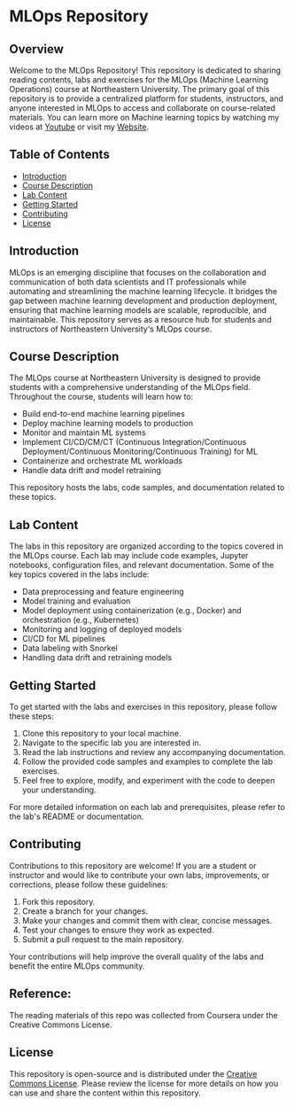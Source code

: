 # MLOps Repository

## Overview

Welcome to the MLOps Repository! This repository is dedicated to sharing reading contents, labs and exercises for the MLOps (Machine Learning Operations) course at Northeastern University. The primary goal of this repository is to provide a centralized platform for students, instructors, and anyone interested in MLOps to access and collaborate on course-related materials. You can learn more on Machine learning topics by watching my videos at [Youtube](https://www.youtube.com/channel/UCCGbsdfmgmhMLs-tjOtOp0Q) or visit my [Website](https://www.mlwithramin.com/).

## Table of Contents

- [Introduction](#introduction)
- [Course Description](#course-description)
- [Lab Content](#lab-content)
- [Getting Started](#getting-started)
- [Contributing](#contributing)
- [License](#license)

## Introduction

MLOps is an emerging discipline that focuses on the collaboration and communication of both data scientists and IT professionals while automating and streamlining the machine learning lifecycle. It bridges the gap between machine learning development and production deployment, ensuring that machine learning models are scalable, reproducible, and maintainable. This repository serves as a resource hub for students and instructors of Northeastern University's MLOps course.

## Course Description

The MLOps course at Northeastern University is designed to provide students with a comprehensive understanding of the MLOps field. Throughout the course, students will learn how to:

- Build end-to-end machine learning pipelines
- Deploy machine learning models to production
- Monitor and maintain ML systems
- Implement CI/CD/CM/CT (Continuous Integration/Continuous Deployment/Continuous Monitoring/Continuous Training) for ML
- Containerize and orchestrate ML workloads
- Handle data drift and model retraining

This repository hosts the labs, code samples, and documentation related to these topics.

## Lab Content

The labs in this repository are organized according to the topics covered in the MLOps course. Each lab may include code examples, Jupyter notebooks, configuration files, and relevant documentation. Some of the key topics covered in the labs include:

- Data preprocessing and feature engineering
- Model training and evaluation
- Model deployment using containerization (e.g., Docker) and orchestration (e.g., Kubernetes)
- Monitoring and logging of deployed models
- CI/CD for ML pipelines
- Data labeling with Snorkel
- Handling data drift and retraining models

## Getting Started

To get started with the labs and exercises in this repository, please follow these steps:

1. Clone this repository to your local machine.
2. Navigate to the specific lab you are interested in.
3. Read the lab instructions and review any accompanying documentation.
4. Follow the provided code samples and examples to complete the lab exercises.
5. Feel free to explore, modify, and experiment with the code to deepen your understanding.

For more detailed information on each lab and prerequisites, please refer to the lab's README or documentation.

## Contributing

Contributions to this repository are welcome! If you are a student or instructor and would like to contribute your own labs, improvements, or corrections, please follow these guidelines:

1. Fork this repository.
2. Create a branch for your changes.
3. Make your changes and commit them with clear, concise messages.
4. Test your changes to ensure they work as expected.
5. Submit a pull request to the main repository.

Your contributions will help improve the overall quality of the labs and benefit the entire MLOps community.

## Reference:
The reading materials of this repo was collected from Coursera under the Creative Commons License.

## License

This repository is open-source and is distributed under the [Creative Commons License](LICENSE). Please review the license for more details on how you can use and share the content within this repository.
